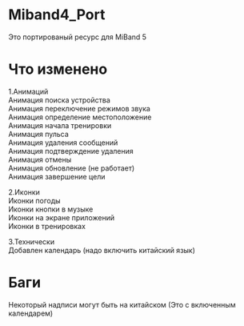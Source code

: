 # Miband4_Port
Это портированый  ресурс для MiBand 5 

# Что изменено 
1.Анимаций        
Анимация поиска устройства      
Анимация переключение режимов звука      
Анимация определение местоположение      
Анимация начала тренировки        
Анимация пульса      
Анимация удаления сообщений    
Анимация подтверждение удаления    
Анимация отмены     
Анимация обновление (не работает)    
Анимация завершение цели    

2.Иконки  
Иконки погоды  
Иконки кнопки в музыке  
Иконки на экране приложений  
Иконки в тренировках  

3.Технически  
Добавлен календарь (надо включить китайский язык)  

# Баги
Некоторый надписи могут быть на китайском (Это с включенным календарем)
